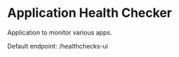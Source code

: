 # Application Health Checker

Application to monitor various apps.

Default endpoint: /healthchecks-ui

